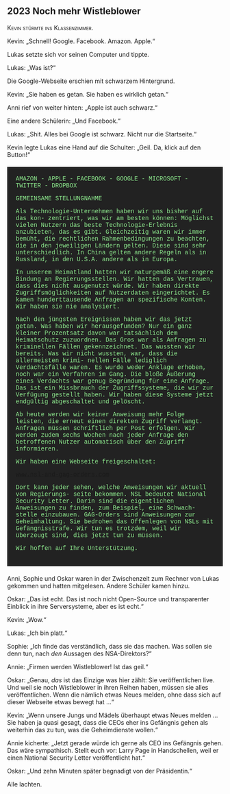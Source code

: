 ## **2023** Noch mehr Wistleblower

<span style="font-variant:small-caps;">Kevin stürmte ins Klassenzimmer.</span>

Kevin: „Schnell! Google. Facebook. Amazon. Apple.“

Lukas setzte sich vor seinen Computer und tippte.

Lukas: „Was ist?“

Die Google-Webseite erschien mit schwarzem Hintergrund.

Kevin: „Sie haben es getan. Sie haben es wirklich getan.“

Anni rief von weiter hinten: „Apple ist auch schwarz.“

Eine andere Schülerin: „Und Facebook.“

Lukas: „Shit.
Alles bei Google ist schwarz.
Nicht nur die Startseite.“

Kevin legte Lukas eine Hand auf die Schulter: „Geil.
Da, klick auf den Button!“


<div style="background-color: #222; color: lightgreen; padding: 20px; margin: 20px 0; font-family: 'Courier New'">
AMAZON - APPLE - FACEBOOK - GOOGLE - MICROSOFT - TWITTER - DROPBOX

GEMEINSAME STELLUNGNAHME

Als Technologie-Unternehmen haben wir uns bisher auf das kon-
zentriert, was wir am besten können: Möglichst vielen Nutzern
das beste Technologie-Erlebnis anzubieten, das es gibt. Gleichzeitig
waren wir immer bemüht, die rechtlichen Rahmenbedingungen zu
beachten, die in den jeweiligen Ländern gelten. Diese sind sehr
unterschiedlich. In China gelten andere Regeln als in Russland,
in den U.S.A. andere als in Europa.


In unserem Heimatland hatten wir naturgemäß eine engere Bindung
an Regierungsstellen. Wir hatten das Vertrauen, dass dies nicht
ausgenutzt würde. Wir haben direkte Zugriffsmöglichkeiten auf
Nutzerdaten eingerichtet. Es kamen hunderttausende Anfragen an
spezifische Konten. Wir haben sie nie analysiert.


Nach den jüngsten Ereignissen haben wir das jetzt getan. Was 
haben wir herausgefunden? Nur ein ganz kleiner Prozentsatz davon
war tatsächlich dem Heimatschutz zuzuordnen. Das Gros war als
Anfragen zu kriminellen Fällen gekennzeichnet. Das wussten wir
bereits. Was wir nicht wussten, war, dass die allermeisten krimi-
nellen Fälle lediglich Verdachtsfälle waren. Es wurde weder Anklage
erhoben, noch war ein Verfahren im Gang. Die bloße Äußerung eines
Verdachts war genug Begründung für eine Anfrage. Das ist ein
Missbrauch der Zugriffssysteme, die wir zur Verfügung gestellt
haben. Wir haben diese Systeme jetzt endgültig abgeschaltet und
gelöscht.


Ab heute werden wir keiner Anweisung mehr Folge leisten, die 
erneut einen direkten Zugriff verlangt. Anfragen müssen schriftlich
per Post erfolgen. Wir werden zudem sechs Wochen nach jeder Anfrage
den betroffenen Nutzer automatisch über den Zugriff informieren.


Wir haben eine Webseite freigeschaltet:

www.nsl-and-gag-orders.com

Dort kann jeder sehen, welche Anweisungen wir aktuell von Regierungs-
seite bekommen. NSL bedeutet National Security Letter. Darin sind
die eigentlichen Anweisungen zu finden, zum Beispiel, eine Schwach-
stelle einzubauen. GAG-Orders sind Anweisungen zur Geheimhaltung. Sie
bedrohen das Offenlegen von NSLs mit Gefängnisstrafe. Wir tun es
trotzdem, weil wir überzeugt sind, dies jetzt tun zu müssen.


Wir hoffen auf Ihre Unterstützung.
</div>
Anni, Sophie und Oskar waren in der Zwischenzeit zum Rechner von Lukas gekommen und hatten mitgelesen.
Andere Schüler kamen hinzu.

Oskar: „Das ist echt.
Das ist noch nicht Open-Source und transparenter Einblick in ihre Serversysteme, aber es ist echt.“

Kevin: „Wow.“

Lukas: „Ich bin platt.“

Sophie: „Ich finde das verständlich, dass sie das machen.
Was sollen sie denn tun, nach _den_ Aussagen des NSA-Direktors?“

Annie: „Firmen werden Wistleblower! Ist das geil.“

Oskar: „Genau, _das_ ist das Einzige was hier zählt:
Sie veröffentlichen live.
Und weil sie noch Wistleblower in ihren Reihen haben, müssen sie alles veröffentlichen.
Wenn die nämlich etwas Neues melden, ohne dass sich auf dieser Webseite etwas bewegt hat ...“

Kevin: „Wenn unsere Jungs und Mädels überhaupt etwas Neues melden ... Sie haben ja quasi gesagt, dass die CEOs eher ins Gefängnis gehen als weiterhin das zu tun, was die Geheimdienste wollen.“

Annie kicherte: „Jetzt gerade würde ich gerne als CEO ins Gefängnis gehen.
Das wäre sympathisch.
Stellt euch vor: Larry Page in Handschellen, weil er einen National Security Letter veröffentlicht hat.“

Oskar: „Und zehn Minuten später begnadigt von der Präsidentin.“

Alle lachten.
